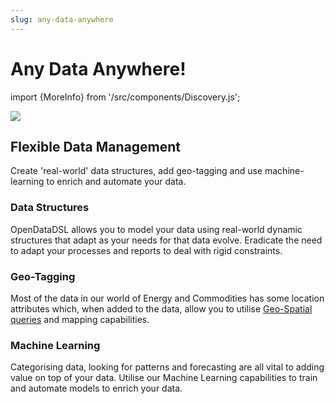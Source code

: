 ```yaml
---
slug: any-data-anywhere
---
```


Any Data Anywhere!
==========================
import {MoreInfo} from '/src/components/Discovery.js';

![](/img/home/data-anywhere.png)

## Flexible Data Management
Create 'real-world' data structures, add geo-tagging and use machine-learning to enrich and automate your data.

### Data Structures
OpenDataDSL allows you to model your data using real-world dynamic structures that adapt as your needs for that data evolve. 
Eradicate the need to adapt your processes and reports to deal with rigid constraints.

### Geo-Tagging
Most of the data in our world of Energy and Commodities has some location attributes which, when added to the data,
allow you to utilise [Geo-Spatial queries](https://doc.opendatadsl.com/docs/odsl/dm/geospatial) and mapping capabilities.

### Machine Learning
Categorising data, looking for patterns and forecasting are all vital to adding value on top of your data. 
Utilise our Machine Learning capabilities to train and automate models to enrich your data.

<MoreInfo href="https://doc.opendatadsl.com/docs/discovery/uploading-data" />